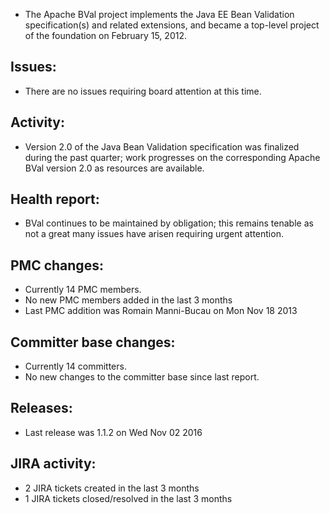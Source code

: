 

 - The Apache BVal project implements the Java EE Bean Validation
   specification(s) and related extensions, and became a top-level project of
   the foundation on February 15, 2012.

## Issues:

 - There are no issues requiring board attention at this time.

## Activity:

 - Version 2.0 of the Java Bean Validation specification was finalized during
   the past quarter; work progresses on the corresponding Apache BVal version
   2.0 as resources are available.

## Health report:

 - BVal continues to be maintained by obligation; this remains tenable
   as not a great many issues have arisen requiring urgent attention. 

## PMC changes:

 - Currently 14 PMC members.
 - No new PMC members added in the last 3 months
 - Last PMC addition was Romain Manni-Bucau on Mon Nov 18 2013

## Committer base changes:

 - Currently 14 committers.
 - No new changes to the committer base since last report.

## Releases:

 - Last release was 1.1.2 on Wed Nov 02 2016

## JIRA activity:

 - 2 JIRA tickets created in the last 3 months
 - 1 JIRA tickets closed/resolved in the last 3 months
